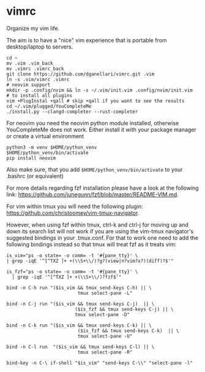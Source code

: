 # vimrc

Organize my vim life.

The aim is to have a "nice" vim experience that is portable from desktop/laptop to servers.

```
cd ~
mv .vim .vim_back
mv .vimrc .vimrc_back
git clone https://github.com/dganellari/vimrc.git .vim
ln -s .vim/vimrc .vimrc
# neovim support
mkdir -p .config/nvim && ln -s ~/.vim/init.vim .config/nvim/init.vim
# to install all plugins
vim +PlugInstal +qall # skip +qall if you want to see the results
cd ~/.vim/plugged/YouCompleteMe
./install.py --clangd-completer --rust-completer
```

For neovim you need the neovim python module installed, otherwise YouCompleteMe does not work.
Either install it with your package manager or create a virtual environment
```
python3 -m venv $HOME/python_venv
$HOME/python_venv/bin/activate
pip install neovim
```
Also make sure, that you add `$HOME/python_venv/bin/activate` to your .bashrc (or equivalent)

For more details regarding fzf installation please have a look at the following link: https://github.com/junegunn/fzf/blob/master/README-VIM.md.


For vim within tmux you will need the following plugin: https://github.com/christoomey/vim-tmux-navigator.

However, when using fzf within tmux, ctrl-k and ctrl-j for moving up and down its search list will not work if you are using the vim-tmux navigator's suggested bindings in your .tmux.conf. For that to work one need to add the following bindings instead so that tmux will treat fzf as it treats vim:

```
is_vim="ps -o state= -o comm= -t '#{pane_tty}' \ 
| grep -iqE '^[^TXZ ]+ +(\\S+\\/)?g?(view|n?vim?x?)(diff)?$'"

is_fzf="ps -o state= -o comm= -t '#{pane_tty}' \
  | grep -iqE '^[^TXZ ]+ +(\\S+\\/)?fzf$'"
  
bind -n C-h run "($is_vim && tmux send-keys C-h) || \
                          tmux select-pane -L"
                          
bind -n C-j run "($is_vim && tmux send-keys C-j)  || \
                         ($is_fzf && tmux send-keys C-j) || \
                         tmux select-pane -D"
                         
bind -n C-k run "($is_vim && tmux send-keys C-k) || \
                          ($is_fzf && tmux send-keys C-k)  || \
                          tmux select-pane -U"
                          
bind -n C-l run  "($is_vim && tmux send-keys C-l) || \
                          tmux select-pane -R"
                          
bind-key -n C-\ if-shell "$is_vim" "send-keys C-\\" "select-pane -l"
```
